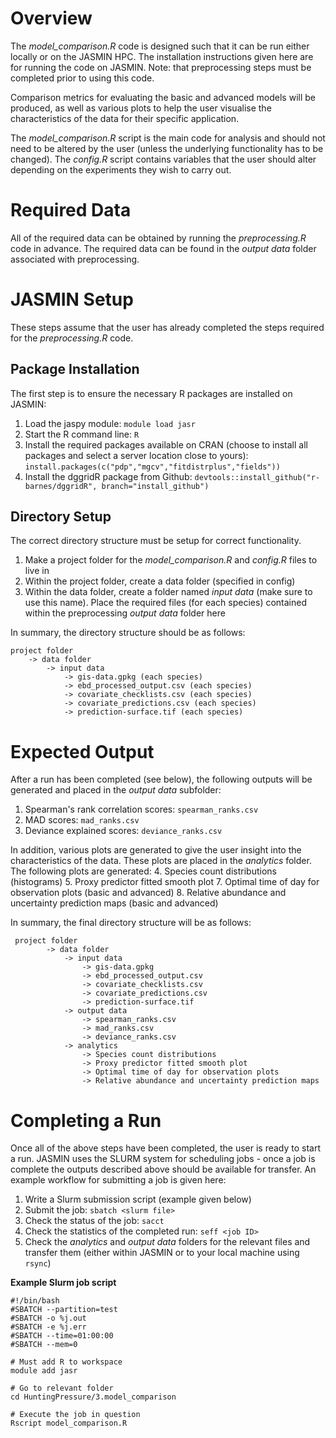﻿# Overview
The *model_comparison.R* code is designed such that it can be run either locally or on the JASMIN HPC. The installation instructions given here are for running the code on JASMIN. Note: that preprocessing steps must be completed prior to using this code.

Comparison metrics for evaluating the basic and advanced models will be produced, as well as various plots to help the user visualise the characteristics of the data for their specific application. 

The *model_comparison.R* script is the main code for analysis and should not need to be altered by the user (unless the underlying functionality has to be changed). The *config.R* script contains variables that the user should alter depending on the experiments they wish to carry out. 


# Required Data
All of the required data can be obtained by running the *preprocessing.R* code in advance. The required data can be found in the *output data* folder associated with preprocessing. 


# JASMIN Setup 
These steps assume that the user has already completed the steps required for the *preprocessing.R* code.
 
## Package Installation
The first step is to ensure the necessary R packages are installed on JASMIN: 
 1. Load the jaspy module: `module load jasr`
 2. Start the R command line: `R`
 3. Install the required packages available on CRAN (choose to install all packages and select a server location close to yours): `install.packages(c("pdp","mgcv","fitdistrplus","fields"))`
 4. Install the dggridR package from Github: `devtools::install_github("r-barnes/dggridR", branch="install_github")`


## Directory Setup
The correct directory structure must be setup for correct functionality. 
 1. Make a project folder for the *model_comparison.R*  and  *config.R*  files to live in
 2. Within the project folder, create a data folder (specified in config)
 3. Within the data folder, create a folder named  *input data*  (make sure to use this name). Place the required files (for each species) contained within the preprocessing *output data* folder here

In summary, the directory structure should be as follows: 
    
    project folder
        -> data folder
            -> input data 
                -> gis-data.gpkg (each species)
                -> ebd_processed_output.csv (each species)
                -> covariate_checklists.csv (each species)
                -> covariate_predictions.csv (each species) 
                -> prediction-surface.tif (each species)


# Expected Output
After a run has been completed (see below), the following outputs will be generated and placed in the *output data* subfolder: 
1. Spearman's rank correlation scores: `spearman_ranks.csv`
2. MAD scores: `mad_ranks.csv`
3. Deviance explained scores: `deviance_ranks.csv`

In addition, various plots are generated to give the user insight into the characteristics of the data. These plots are placed in the *analytics* folder. The following plots are generated: 
4. Species count distributions (histograms)
5. Proxy predictor fitted smooth plot
7. Optimal time of day for observation plots (basic and advanced)
8. Relative abundance and uncertainty prediction maps (basic and advanced)

In summary, the final directory structure will be as follows: 

     project folder
            -> data folder
                -> input data 
                    -> gis-data.gpkg 
                    -> ebd_processed_output.csv 
                    -> covariate_checklists.csv 
                    -> covariate_predictions.csv 
                    -> prediction-surface.tif
                -> output data
                    -> spearman_ranks.csv
                    -> mad_ranks.csv
                    -> deviance_ranks.csv
                -> analytics 
                    -> Species count distributions
                    -> Proxy predictor fitted smooth plot
                    -> Optimal time of day for observation plots 
                    -> Relative abundance and uncertainty prediction maps



# Completing a Run
Once all of the above steps have been completed, the user is ready to start a run. JASMIN uses the SLURM system for scheduling jobs - once a job is complete the outputs described above should be available for transfer. An example workflow for submitting a job is given here:
1. Write a Slurm submission script (example given below)
2. Submit the job: `sbatch <slurm file>`
3. Check the status of the job: `sacct`
4. Check the statistics of the completed run: `seff <job ID>`
5. Check the *analytics* and *output data* folders for the relevant files and transfer them (either within JASMIN or to your local machine using `rsync`)

**Example Slurm job script**

    #!/bin/bash 
    #SBATCH --partition=test 
    #SBATCH -o %j.out 
    #SBATCH -e %j.err 
    #SBATCH --time=01:00:00 
    #SBATCH --mem=0 
    
    # Must add R to workspace 
    module add jasr 
    
    # Go to relevant folder 
    cd HuntingPressure/3.model_comparison 
    
    # Execute the job in question 
    Rscript model_comparison.R

